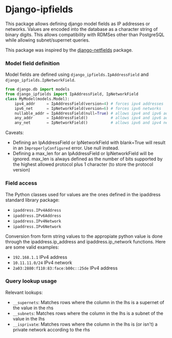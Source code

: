 # Django-ipfields

This package allows defining django model fields as IP addresses or networks. Values are encoded into the database as a character string of binary digits. This allows compatibility with RDMSes other than PostgreSQL while allowing subnet/supernet queries.


This package was inspired by the [django-netfields](https://pypi.org/project/django-netfields/) package.


### Model field definition

Model fields are defined using `django_ipfields.IpAddressField` and `django_ipfields.IpNetworkField`.

```py
from django.db import models
from django_ipfields import IpAddressField, IpNetworkField
class MyModel(models.Model):
    ipv4_addr     = IpAddressField(version=4) # forces ipv4 addresses
    ipv6_net      = IpNetworkField(version=6) # forces ipv6 networks
    nullable_addr = IpAddressField(null=True) # allows ipv4 and ipv6 addresses and null
    any_addr      = IpAddressField()          # allows ipv4 and ipv6 addresses
    any_net       = IpNetworkField()          # allows ipv6 and ipv4 networks
```

Caveats:
* Defining an IpAddressField or IpNetworkField with blank=True will result in an `ImproperlyConfigured` error. Use null instead.
* Defining a max_len for an IpAddressField or IpNetworkField will be ignored. max_len is always defined as the number of bits supported by the highest allowed protocol plus 1 character (to store the protocol version)

### Field access

The Python classes used for values are the ones defined in the ipaddress standard library package:
* `ipaddress.IPv4Address`
* `ipaddress.IPv6Address`
* `ipaddress.IPv4Network`
* `ipaddress.IPv6Network`

Conversion from form string values to the appropiate python value is done through the ipaddress.ip_address and ipaddress.ip_network functions. Here are some valid examples:
* `192.168.1.1` IPv4 address
* `10.11.11.0/24` IPv4 network
* `2a03:2880:f110:83:face:b00c::25de` IPv4 address

### Query lookup usage

Relevant lookups:
* `__supernets`: Matches rows where the column in the lhs is a supernet of the value in the rhs
* `__subnets`: Matches rows where the column in the lhs is a subnet of the value in the lhs
* `__isprivate`: Matches rows where the column in the lhs is (or isn't) a private network according to the rhs
